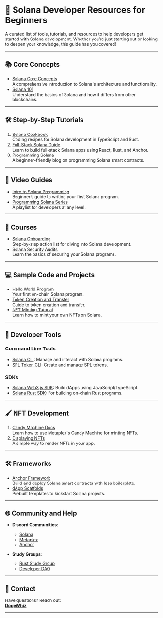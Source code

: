 # 🌟 Solana Developer Resources for Beginners

A curated list of tools, tutorials, and resources to help developers get started with Solana development. Whether you’re just starting out or looking to deepen your knowledge, this guide has you covered!

---

## 📚 Core Concepts
- [Solana Core Concepts](https://www.youtube.com/watch?v=4dNuMXBjpr0)  
  A comprehensive introduction to Solana's architecture and functionality.
- [Solana 101](https://2501babe.github.io/posts/solana101.html)  
  Understand the basics of Solana and how it differs from other blockchains.

---

## 🛠️ Step-by-Step Tutorials
1. [Solana Cookbook](https://solanacookbook.com/)  
   Coding recipes for Solana development in TypeScript and Rust.
2. [Full-Stack Solana Guide](https://dev.to/dabit3/the-complete-guide-to-full-stack-solana-development-with-react-anchor-rust-and-phantom-3291)  
   Learn to build full-stack Solana apps using React, Rust, and Anchor.
3. [Programming Solana](https://paulx.dev/blog/2021/01/14/programming-on-solana-an-introduction/)  
   A beginner-friendly blog on programming Solana smart contracts.

---

## 🎥 Video Guides
- [Intro to Solana Programming](https://www.youtube.com/watch?v=7Iitv5tMOMY)  
  Beginner’s guide to writing your first Solana program.
- [Programming Solana Series](https://www.youtube.com/playlist?list=PL41Cw3fN3CfdbmhgxADwyDyIoDrxc22v2)  
  A playlist for developers at any level.

---

## 🏫 Courses
- [Solana Onboarding](https://github.com/ilmoi/solana-onboarding)  
  Step-by-step action list for diving into Solana development.
- [Solana Security Audits](https://solhack.com/courses/solana-security-audit-workshop-by-solend/)  
  Learn the basics of securing your Solana programs.

---

## 💻 Sample Code and Projects
- [Hello World Program](https://docs.solana.com/developing/on-chain-programs/examples#helloworld)  
  Your first on-chain Solana program.
- [Token Creation and Transfer](https://github.com/solana-labs/solana-program-library/blob/master/token/js/examples/create_mint_and_transfer_tokens.js)  
  Guide to token creation and transfer.
- [NFT Minting Tutorial](https://www.quicknode.com/guides/web3-sdks/how-to-mint-an-nft-on-solana)  
  Learn how to mint your own NFTs on Solana.

---

## 🔧 Developer Tools
### Command Line Tools
- [Solana CLI](https://docs.solana.com/cli/install-solana-cli-tools): Manage and interact with Solana programs.
- [SPL Token CLI](https://spl.solana.com/token): Create and manage SPL tokens.

### SDKs
- [Solana Web3.js SDK](https://solana-labs.github.io/solana-web3.js/): Build dApps using JavaScript/TypeScript.
- [Solana Rust SDK](https://docs.rs/solana-program/1.6.1/solana_program/index.html): For building on-chain Rust programs.

---

## 🖌️ NFT Development
1. [Candy Machine Docs](https://docs.metaplex.com/programs/candy-machine/)  
   Learn how to use Metaplex's Candy Machine for minting NFTs.
2. [Displaying NFTs](https://gist.github.com/creativedrewy/9bce794ff278aae23b64e6dc8f10e906)  
   A simple way to render NFTs in your app.

---

## 🛠️ Frameworks
- [Anchor Framework](https://project-serum.github.io/anchor/getting-started/introduction.html)  
  Build and deploy Solana smart contracts with less boilerplate.
- [dApp Scaffolds](https://github.com/solana-labs/dapp-scaffold)  
  Prebuilt templates to kickstart Solana projects.

---

## 🌐 Community and Help
- **Discord Communities**:
  - [Solana](https://discord.gg/solana)  
  - [Metaplex](https://discord.com/invite/metaplex)  
  - [Anchor](https://discord.gg/yT52Fm6m)  

- **Study Groups**:  
  - [Rust Study Group](https://discord.gg/kWQwSthe)  
  - [Developer DAO](https://discord.gg/zXb4WjcB)  

---

## 📩 Contact
Have questions? Reach out:  
**[DogeWhiz](https://t.me/dogewhiz)**  

---
